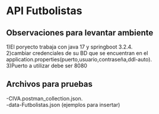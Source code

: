 # API Futbolistas

## Observaciones para levantar ambiente
1)El poryecto trabaja con java 17 y springboot 3.2.4.\
2)cambiar credenciales de su BD que se encuentran en el application.properties(puerto,usuario,contraseña,ddl-auto).\
3)Puerto a utilizar debe ser 8080

## Archivos para pruebas
-CIVA.postman_collection.json.\
-data-Futbolistas.json (ejemplos para insertar)